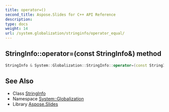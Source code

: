 ```yaml
---
title: operator=()
second_title: Aspose.Slides for C++ API Reference
description: 
type: docs
weight: 14
url: /system.globalization/stringinfo/operator_equal/
---
```

## StringInfo::operator=(const StringInfo\&) method




```cpp
StringInfo & System::Globalization::StringInfo::operator=(const StringInfo &)=delete
```

## See Also

* Class [StringInfo](../)
* Namespace [System::Globalization](../../)
* Library [Aspose.Slides](../../../)